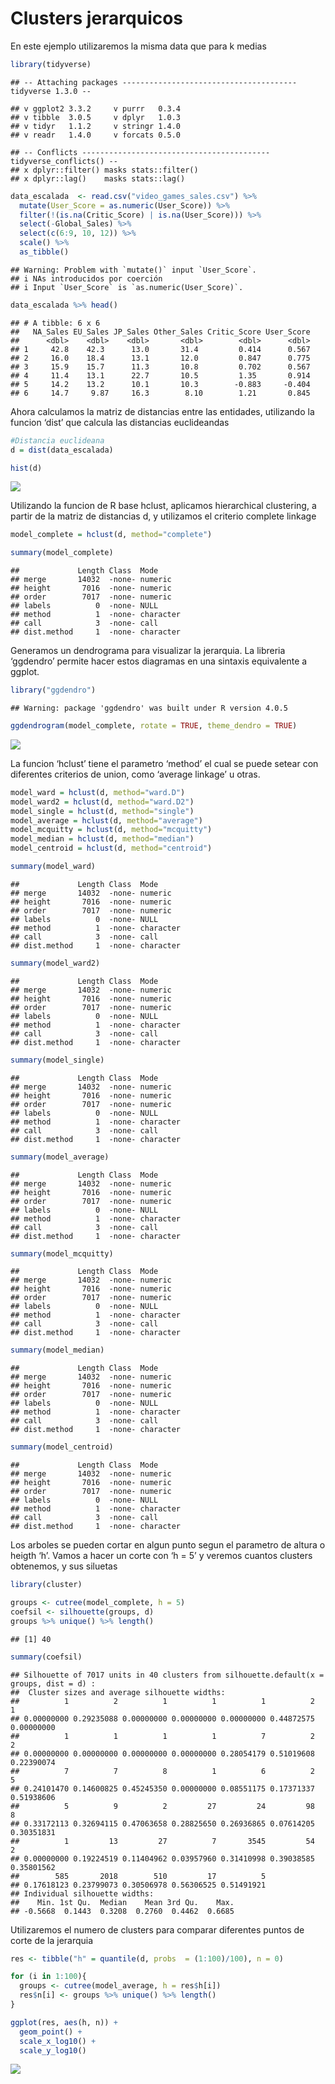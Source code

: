 Clusters jerarquicos
================

En este ejemplo utilizaremos la misma data que para k medias

``` r
library(tidyverse)
```

    ## -- Attaching packages --------------------------------------- tidyverse 1.3.0 --

    ## v ggplot2 3.3.2     v purrr   0.3.4
    ## v tibble  3.0.5     v dplyr   1.0.3
    ## v tidyr   1.1.2     v stringr 1.4.0
    ## v readr   1.4.0     v forcats 0.5.0

    ## -- Conflicts ------------------------------------------ tidyverse_conflicts() --
    ## x dplyr::filter() masks stats::filter()
    ## x dplyr::lag()    masks stats::lag()

``` r
data_escalada  <- read.csv("video_games_sales.csv") %>% 
  mutate(User_Score = as.numeric(User_Score)) %>% 
  filter(!(is.na(Critic_Score) | is.na(User_Score))) %>% 
  select(-Global_Sales) %>% 
  select(c(6:9, 10, 12)) %>% 
  scale() %>% 
  as_tibble()
```

    ## Warning: Problem with `mutate()` input `User_Score`.
    ## i NAs introducidos por coerción
    ## i Input `User_Score` is `as.numeric(User_Score)`.

``` r
data_escalada %>% head()
```

    ## # A tibble: 6 x 6
    ##   NA_Sales EU_Sales JP_Sales Other_Sales Critic_Score User_Score
    ##      <dbl>    <dbl>    <dbl>       <dbl>        <dbl>      <dbl>
    ## 1     42.8    42.3      13.0       31.4         0.414      0.567
    ## 2     16.0    18.4      13.1       12.0         0.847      0.775
    ## 3     15.9    15.7      11.3       10.8         0.702      0.567
    ## 4     11.4    13.1      22.7       10.5         1.35       0.914
    ## 5     14.2    13.2      10.1       10.3        -0.883     -0.404
    ## 6     14.7     9.87     16.3        8.10        1.21       0.845

Ahora calculamos la matriz de distancias entre las entidades, utilizando
la funcion ‘dist’ que calcula las distancias euclideandas

``` r
#Distancia euclideana
d = dist(data_escalada)

hist(d)
```

![](README_files/figure-gfm/unnamed-chunk-2-1.png)<!-- -->

Utilizando la funcion de R base hclust, aplicamos hierarchical
clustering, a partir de la matriz de distancias d, y utilizamos el
criterio complete linkage

``` r
model_complete = hclust(d, method="complete") 

summary(model_complete)
```

    ##             Length Class  Mode     
    ## merge       14032  -none- numeric  
    ## height       7016  -none- numeric  
    ## order        7017  -none- numeric  
    ## labels          0  -none- NULL     
    ## method          1  -none- character
    ## call            3  -none- call     
    ## dist.method     1  -none- character

Generamos un dendrograma para visualizar la jerarquia. La libreria
‘ggdendro’ permite hacer estos diagramas en una sintaxis equivalente a
ggplot.

``` r
library("ggdendro")
```

    ## Warning: package 'ggdendro' was built under R version 4.0.5

``` r
ggdendrogram(model_complete, rotate = TRUE, theme_dendro = TRUE) 
```

![](README_files/figure-gfm/unnamed-chunk-4-1.png)<!-- -->

La funcion ‘hclust’ tiene el parametro ‘method’ el cual se puede setear
con diferentes criterios de union, como ‘average linkage’ u otras.

``` r
model_ward = hclust(d, method="ward.D") 
model_ward2 = hclust(d, method="ward.D2") 
model_single = hclust(d, method="single")
model_average = hclust(d, method="average") 
model_mcquitty = hclust(d, method="mcquitty") 
model_median = hclust(d, method="median") 
model_centroid = hclust(d, method="centroid") 

summary(model_ward)
```

    ##             Length Class  Mode     
    ## merge       14032  -none- numeric  
    ## height       7016  -none- numeric  
    ## order        7017  -none- numeric  
    ## labels          0  -none- NULL     
    ## method          1  -none- character
    ## call            3  -none- call     
    ## dist.method     1  -none- character

``` r
summary(model_ward2)
```

    ##             Length Class  Mode     
    ## merge       14032  -none- numeric  
    ## height       7016  -none- numeric  
    ## order        7017  -none- numeric  
    ## labels          0  -none- NULL     
    ## method          1  -none- character
    ## call            3  -none- call     
    ## dist.method     1  -none- character

``` r
summary(model_single)
```

    ##             Length Class  Mode     
    ## merge       14032  -none- numeric  
    ## height       7016  -none- numeric  
    ## order        7017  -none- numeric  
    ## labels          0  -none- NULL     
    ## method          1  -none- character
    ## call            3  -none- call     
    ## dist.method     1  -none- character

``` r
summary(model_average)
```

    ##             Length Class  Mode     
    ## merge       14032  -none- numeric  
    ## height       7016  -none- numeric  
    ## order        7017  -none- numeric  
    ## labels          0  -none- NULL     
    ## method          1  -none- character
    ## call            3  -none- call     
    ## dist.method     1  -none- character

``` r
summary(model_mcquitty)
```

    ##             Length Class  Mode     
    ## merge       14032  -none- numeric  
    ## height       7016  -none- numeric  
    ## order        7017  -none- numeric  
    ## labels          0  -none- NULL     
    ## method          1  -none- character
    ## call            3  -none- call     
    ## dist.method     1  -none- character

``` r
summary(model_median)
```

    ##             Length Class  Mode     
    ## merge       14032  -none- numeric  
    ## height       7016  -none- numeric  
    ## order        7017  -none- numeric  
    ## labels          0  -none- NULL     
    ## method          1  -none- character
    ## call            3  -none- call     
    ## dist.method     1  -none- character

``` r
summary(model_centroid)
```

    ##             Length Class  Mode     
    ## merge       14032  -none- numeric  
    ## height       7016  -none- numeric  
    ## order        7017  -none- numeric  
    ## labels          0  -none- NULL     
    ## method          1  -none- character
    ## call            3  -none- call     
    ## dist.method     1  -none- character

Los arboles se pueden cortar en algun punto segun el parametro de altura
o heigth ‘h’. Vamos a hacer un corte con ‘h = 5’ y veremos cuantos
clusters obtenemos, y sus siluetas

``` r
library(cluster)

groups <- cutree(model_complete, h = 5)  
coefsil <- silhouette(groups, d)
groups %>% unique() %>% length()
```

    ## [1] 40

``` r
summary(coefsil)
```

    ## Silhouette of 7017 units in 40 clusters from silhouette.default(x = groups, dist = d) :
    ##  Cluster sizes and average silhouette widths:
    ##          1          2          1          1          1          2          1 
    ## 0.00000000 0.29235088 0.00000000 0.00000000 0.00000000 0.44872575 0.00000000 
    ##          1          1          1          1          7          2          2 
    ## 0.00000000 0.00000000 0.00000000 0.00000000 0.28054179 0.51019608 0.22390074 
    ##          7          7          8          1          6          2          5 
    ## 0.24101470 0.14600825 0.45245350 0.00000000 0.08551175 0.17371337 0.51938606 
    ##          5          9          2         27         24         98          8 
    ## 0.33172113 0.32694115 0.47063658 0.28825650 0.26936865 0.07614205 0.30351831 
    ##          1         13         27          7       3545         54          2 
    ## 0.00000000 0.19224519 0.11404962 0.03957960 0.31410998 0.39038585 0.35801562 
    ##        585       2018        510         17          5 
    ## 0.17618123 0.23799073 0.30506978 0.56306525 0.51491921 
    ## Individual silhouette widths:
    ##    Min. 1st Qu.  Median    Mean 3rd Qu.    Max. 
    ## -0.5668  0.1443  0.3208  0.2760  0.4462  0.6685

Utilizaremos el numero de clusters para comparar diferentes puntos de
corte de la jerarquia

``` r
res <- tibble("h" = quantile(d, probs  = (1:100)/100), n = 0)

for (i in 1:100){
  groups <- cutree(model_average, h = res$h[i])  
  res$n[i] <- groups %>% unique() %>% length()
}  

ggplot(res, aes(h, n)) + 
  geom_point() + 
  scale_x_log10() + 
  scale_y_log10()
```

![](README_files/figure-gfm/unnamed-chunk-7-1.png)<!-- -->
